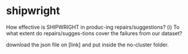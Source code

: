 # shipwright
How effective is SHIPWRIGHT in produc-ing repairs/suggestions? (i) To what extent do repairs/sugges-tions cover the failures from our dataset?

download the json file on [link] and put inside the no-cluster folder.